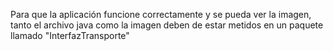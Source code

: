 Para que la aplicación funcione correctamente y se pueda ver la imagen, tanto el archivo java como la imagen deben de estar metidos en un paquete llamado "InterfazTransporte"
